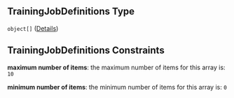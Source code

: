 ## TrainingJobDefinitions Type

`object[]` ([Details](pipeline-definition-definitions-hyperparametertrainingjobdefinition.md))

## TrainingJobDefinitions Constraints

**maximum number of items**: the maximum number of items for this array is: `10`

**minimum number of items**: the minimum number of items for this array is: `0`
